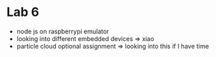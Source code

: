 # Lab 6

-  node js on raspberrypi emulator 
- looking into different embedded devices => xiao 
- particle cloud optional assignment => looking into this if I have time